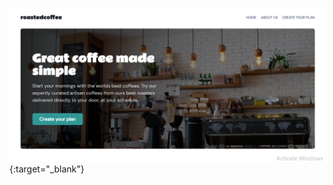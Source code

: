 [![roastedcoffee image cover](./public/assets/images/image-cover.png)](https://roastedcoffee.vercel.app){:target="\_blank"}
